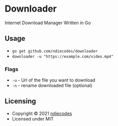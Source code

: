 # Downloader

Internet Download Manager Written in Go

## Usage

- `go get github.com/ndiecodes/downloader`
- `downloader -u "https://example.com/video.mp4"`

### Flags

- `-u` - Url of the file you want to download
- `-n` - rename downloaded file (optional)

## Licensing

* Copyright © 2021  [ndiecodes](https://twitter.com/ndiecodes)
* Licensed under MIT
